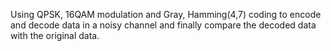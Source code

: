 Using QPSK, 16QAM modulation and Gray, Hamming(4,7) coding to encode and decode data in a noisy channel and finally compare the decoded data with the original data.
